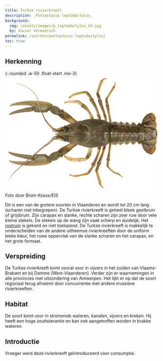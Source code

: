 ```yaml
---
title: Turkse rivierkreeft
description: _Pontastacus leptodactylus_
background:
  img: /assets/images/p_leptodactylus_XV.jpg
  by: Xavier Vermeersch
permalink: /soorten/pontastacus-leptodactylus/
toc: true
---
```


## Herkenning

{:.rounded .w-50 .float-start .me-3}
![photo](/assets/images/a_leptodactylus_BK.jpg)
_Foto door Bram Koese/EIS_

Dit is een van de grotere soorten in Vlaanderen en wordt tot 20 cm lang (scharen niet inbegrepen). De Turkse rivierkreeft is geheel bleek geelbruin of grijsbruin. Zijn carapax en slanke, rechte scharen zijn zeer ruw door vele kleine stekels. De stekels op de wang zijn vaak scherp en duidelijk. Het [rostrum](/determinatie/) is gekield en niet toelopend. De Turkse rivierkreeft is makkelijk te onderscheiden van de andere uitheemse rivierkreeften door de uniform bleke kleur, het ruwe oppervlak van de slanke scharen en het carapax,  en het grote formaat.

## Verspreiding

De Turkse rivierkreeft komt vooral voor in vijvers in het zuiden van Vlaams-Brabant en bij Damme (West-Vlaanderen). Verder zijn er waarnemingen in alle provincies met uitzondering van Antwerpen. Het lijkt er op dat de soort regionaal terug afneemt door concurrentie met andere invasieve rivierkreeften.

## Habitat

De soort komt voor in stromende wateren, kanalen, vijvers en kreken. Hij heeft een hoge zouttolerantie en kan ook aangetroffen worden in brakke wateren.

## Introductie

Vroeger werd deze rivierkreeft geïntroduceerd voor consumptie.
